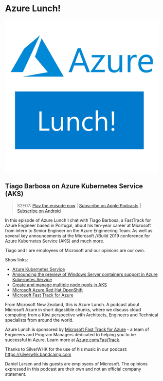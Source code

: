 # Azure Lunch!

![Azure Lunch](./logo_960.jpg)

## Tiago Barbosa on Azure Kubernetes Service (AKS)

> S2E07: [Play the episode now](https://azurelunch.azurefd.net/episodes/azure-lunch-s2e07.mp3) |
> [Subscribe on Apple Podcasts](https://podcasts.apple.com/nz/podcast/azure-lunch/id1436427476)
| [Subscribe on Android](https://subscribeonandroid.com/azurelunchnz.azureedge.net/podcast/feed.rss)

In this episode of Azure Lunch I chat with Tiago Barbosa, a FastTrack for Azure Engineer based in Portugal,
about his ten-year career at Microsoft from intern to Senior Engineer on the Azure Engineering Team.
As well as several key announcements at the Microsoft //Build 2019 conference for Azure Kubernetes Service 
(AKS) and much more. 

<p>Tiago and I are employees of Microsoft and our opinions are our own.</p>

<p>Show links:</p>

<ul>


<li><a href="https://azure.microsoft.com/en-us/services/kubernetes-service/">Azure Kubernetes Service</a></li>
<li><a href="https://azure.microsoft.com/en-us/blog/announcing-the-preview-of-windows-server-containers-support-in-azure-kubernetes-service/">Announcing 
the preview of Windows Server containers support in Azure Kubernetes Service</a></li>
<li><a href="https://docs.microsoft.com/en-us/azure/aks/use-multiple-node-pools">Create and manage multiple 
node pools in AKS</a></li>
<li><a href="https://www.openshift.com/products/azure-openshift">Microsoft Azure Red Hat OpenShift</a></li>
<li><a href="https://azure.com/FastTrack">Microsoft Fast Track for Azure</a></li>
</ul>

<p>From Microsoft New Zealand, this is Azure Lunch. A podcast about Microsoft Azure in short digestible
chunks, where we discuss cloud computing from a Kiwi perspective with Architects, Engineers and Technical
specialists from around the world.</p>

<p>Azure Lunch is sponsored by <a href="https://azure.com/FastTrack">Microsoft Fast Track for Azure</a> 
- a team of Engineers and Program Managers dedicated to helping you to be successful in Azure. Learn 
more at <a href="https://azure.com/FastTrack">Azure.com/FastTrack</a>.</p>

<p>Thanks to SilverWHK for the use of his music in our podcast: <a href="https://silverwhk.bandcamp.com/">https://silverwhk.bandcamp.com</a></p>

<p>Daniel Larsen and his guests are employees of Microsoft. The opinions expressed in this podcast are
their own and not an official company statement.</p>
